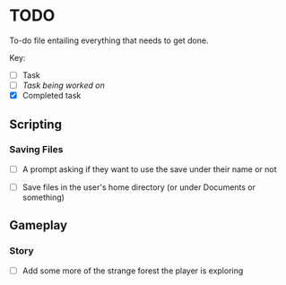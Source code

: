 # TODO
To-do file entailing everything that needs to get done.

Key:

- [ ] Task
- [ ] *Task being worked on*
- [x] Completed task

## Scripting

### Saving Files

- [ ] A prompt asking if they want to use the save under their name or not
- [ ] Save files in the user's home directory (or under Documents or something)


## Gameplay

### Story

- [ ] Add some more of the strange forest the player is exploring
